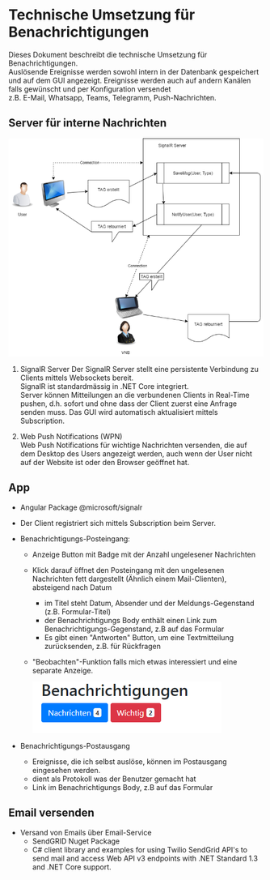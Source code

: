 # Technische Umsetzung für Benachrichtigungen

Dieses Dokument beschreibt die technische Umsetzung für Benachrichtigungen.  
Auslösende Ereignisse werden sowohl intern in der Datenbank gespeichert und auf dem GUI angezeigt. 
Ereignisse werden auch auf andern Kanälen falls gewünscht und per Konfiguration versendet  
z.B. E-Mail, Whatsapp, Teams, Telegramm, Push-Nachrichten.

## Server für interne Nachrichten


![Diagramm](bilder/SignalR-Diagramm.png)    


1. SignalR Server
  Der SignalR Server stellt eine persistente Verbindung zu  Clients mittels Websockets bereit.  
  SignalR ist standardmässig in .NET Core integriert.    
  Server können Mitteilungen an die verbundenen Clients in Real-Time pushen, d.h. sofort und ohne dass der Client zuerst eine Anfrage senden muss. Das GUI wird automatisch aktualisiert mittels Subscription.

2. Web Push Notifications (WPN)   
  Web Push Notifications für wichtige Nachrichten versenden, 
  die auf dem Desktop des Users angezeigt werden, auch wenn der User nicht auf der Website ist oder den Browser geöffnet hat.
   
## App
- Angular Package @microsoft/signalr 
- Der Client registriert sich mittels Subscription beim Server. 

- Benachrichtigungs-Posteingang: 
  - Anzeige Button mit Badge mit der Anzahl ungelesener Nachrichten
  - Klick darauf öffnet den Posteingang mit den ungelesenen Nachrichten fett 
    dargestellt (Ähnlich einem Mail-Clienten), absteigend nach Datum
    - im Titel steht Datum,  Absender und der Meldungs-Gegenstand (z.B. Formular-Titel)
    - der Benachrichtigungs Body enthält einen Link zum Benachrichtigungs-Gegenstand, z.B auf das Formular  
    - Es gibt einen "Antworten" Button, um eine Textmitteilung zurücksenden, z.B. für Rückfragen
  - "Beobachten"-Funktion falls mich etwas interessiert und eine separate Anzeige.

     ![Neue Nachrticht](bilder/NeueNachricht.png)    
  
- Benachrichtigungs-Postausgang
  - Ereignisse, die ich selbst auslöse, können im Postausgang eingesehen werden.
  - dient als Protokoll was der Benutzer gemacht hat
  - Link im Benachrichtigungs Body, z.B auf das Formular  

  
## Email versenden
  
- Versand von Emails über Email-Service
  - SendGRID Nuget Package
  - C# client library and examples for using Twilio SendGrid API's to send mail and access Web API v3 endpoints with .NET Standard 1.3 and .NET Core support.
  

